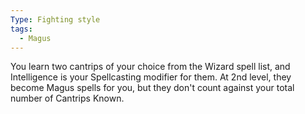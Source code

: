 ```yaml
---
Type: Fighting style
tags:
  - Magus
---
```

You learn two cantrips of your choice from the Wizard spell list, and Intelligence is your Spellcasting modifier for them.
At 2nd level, they become Magus spells for you, but they don't count against your total number of Cantrips Known.